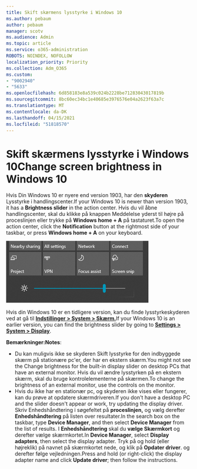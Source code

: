 ```yaml
---
title: Skift skærmens lysstyrke i Windows 10
ms.author: pebaum
author: pebaum
manager: scotv
ms.audience: Admin
ms.topic: article
ms.service: o365-administration
ROBOTS: NOINDEX, NOFOLLOW
localization_priority: Priority
ms.collection: Adm_O365
ms.custom:
- "9002940"
- "5633"
ms.openlocfilehash: 6d858183e8a539c024b2228be71283043017819b
ms.sourcegitcommit: 8bc60ec34bc1e40685e3976576e04a2623f63a7c
ms.translationtype: MT
ms.contentlocale: da-DK
ms.lasthandoff: 04/15/2021
ms.locfileid: "51818570"
---
```

# <a name="change-screen-brightness-in-windows-10"></a><span data-ttu-id="3c3d9-102">Skift skærmens lysstyrke i Windows 10</span><span class="sxs-lookup"><span data-stu-id="3c3d9-102">Change screen brightness in Windows 10</span></span>

<span data-ttu-id="3c3d9-103">Hvis Din Windows 10 er nyere end version 1903, har den **skyderen** Lysstyrke i handlingscenter.</span><span class="sxs-lookup"><span data-stu-id="3c3d9-103">If your Windows 10 is newer than version 1903, it has a **Brightness slider** in the action center.</span></span> <span data-ttu-id="3c3d9-104">Hvis du vil åbne  handlingscenter, skal du klikke på knappen Meddelelse yderst til højre på proceslinjen eller trykke på **Windows home + A** på tastaturet.</span><span class="sxs-lookup"><span data-stu-id="3c3d9-104">To open the action center, click the **Notification** button at the rightmost side of your taskbar, or press **Windows home + A** on your keyboard.</span></span>

![Skyderen Lysstyrke](media/brightness-slider.png)

<span data-ttu-id="3c3d9-106">Hvis din Windows 10 er en tidligere version, kan du finde lysstyrkeskyderen ved at gå til **[Indstillinger > System > Skærm.](ms-settings:display?activationSource=GetHelp)**</span><span class="sxs-lookup"><span data-stu-id="3c3d9-106">If your Windows 10 is an earlier version, you can find the brightness slider by going to **[Settings > System > Display](ms-settings:display?activationSource=GetHelp)**.</span></span>

<span data-ttu-id="3c3d9-107">**Bemærkninger:**</span><span class="sxs-lookup"><span data-stu-id="3c3d9-107">**Notes**:</span></span>

- <span data-ttu-id="3c3d9-108">Du kan muligvis ikke se skyderen Skift lysstyrke for den indbyggede skærm på stationære pc'er, der har en ekstern skærm.</span><span class="sxs-lookup"><span data-stu-id="3c3d9-108">You might not see the Change brightness for the built-in display slider on desktop PCs that have an external monitor.</span></span> <span data-ttu-id="3c3d9-109">Hvis du vil ændre lysstyrken på en ekstern skærm, skal du bruge kontrolelementerne på skærmen.</span><span class="sxs-lookup"><span data-stu-id="3c3d9-109">To change the brightness of an external monitor, use the controls on the monitor.</span></span>
- <span data-ttu-id="3c3d9-110">Hvis du ikke har en stationær pc, og skyderen ikke vises eller fungerer, kan du prøve at opdatere skærmdriveren.</span><span class="sxs-lookup"><span data-stu-id="3c3d9-110">If you don't have a desktop PC and the slider doesn't appear or work, try updating the display driver.</span></span> <span data-ttu-id="3c3d9-111">Skriv Enhedshåndtering i søgefeltet på **proceslinjen,** og vælg derefter **Enhedshåndtering** på listen over resultater.</span><span class="sxs-lookup"><span data-stu-id="3c3d9-111">In the search box on the taskbar, type **Device Manager**, and then select **Device Manager** from the list of results.</span></span> <span data-ttu-id="3c3d9-112">I **Enhedshåndtering** skal du **vælge Skærmkort** og derefter vælge skærmkortet.</span><span class="sxs-lookup"><span data-stu-id="3c3d9-112">In **Device Manager**, select **Display adapters**, then select the display adapter.</span></span> <span data-ttu-id="3c3d9-113">Tryk på og hold (eller højreklik) på navnet på skærmkortet nede, og klik på **Opdater driver**. og derefter følge vejledningen.</span><span class="sxs-lookup"><span data-stu-id="3c3d9-113">Press and hold (or right-click) the display adapter name and click **Update driver**; then follow the instructions.</span></span>
